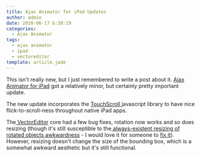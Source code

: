 ```yaml
---
title: Ajax Animator for iPad Updates
author: admin
date: 2010-06-17 6:38:19
categories:
  - Ajax Animator
tags: 
  - ajax animator
  - ipad
  - vectoreditor
template: article.jade
---
```


This isn't really new, but I just remembered to write a post about it. [Ajax Animator for iPad](http://antimatter15.com/ajaxanimator/ipad/) got a relatively minor, but certainly pretty important update.

The new update incorporates the [TouchScroll j](http://github.com/davidaurelio/TouchScroll)avascript library to have nice flick-to-scroll-ness throughout native iPad apps.

The[ VectorEditor](http://jsvectoreditor.googlecode.com) core had a few bug fixes, rotation now works and so does resizing (though it's still susceptible to the[ always-existent resizing of rotated objects awkwardness](http://code.google.com/p/jsvectoreditor/issues/detail?id=1) - I would love it for someone to [fix it](http://code.google.com/p/jsvectoreditor/source/browse/trunk/editor.js#383)). However, resizing doesn't change the size of the bounding box, which is a somewhat awkward aesthetic but it's still functional.
